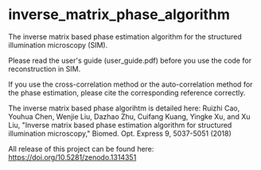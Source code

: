 # inverse_matrix_phase_algorithm
The inverse matrix based phase estimation algorithm for the structured illumination microscopy (SIM).

Please read the user's guide (user_guide.pdf) before you use the code for reconstruction in SIM.

If you use the cross-correlation method or the auto-correlation method for the phase estimation, please cite the corresponding reference correctly.

The inverse matrix based phase algorihtm is detailed here:
Ruizhi Cao, Youhua Chen, Wenjie Liu, Dazhao Zhu, Cuifang Kuang, Yingke Xu, and Xu Liu, "Inverse matrix based phase estimation algorithm for structured illumination microscopy," Biomed. Opt. Express 9, 5037-5051 (2018)

All release of this project can be found here:
https://doi.org/10.5281/zenodo.1314351

